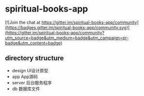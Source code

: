 # spiritual-books-app

[![Join the chat at https://gitter.im/spiritual-books-app/community](https://badges.gitter.im/spiritual-books-app/community.svg)](https://gitter.im/spiritual-books-app/community?utm_source=badge&utm_medium=badge&utm_campaign=pr-badge&utm_content=badge)

## directory structure
- design UI设计原型
- app App源码
- server 后台服务程序
- db 数据库文件